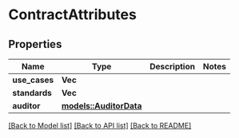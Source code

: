 # ContractAttributes

## Properties

Name | Type | Description | Notes
------------ | ------------- | ------------- | -------------
**use_cases** | **Vec<String>** |  | 
**standards** | **Vec<String>** |  | 
**auditor** | [**models::AuditorData**](AuditorData.md) |  | 

[[Back to Model list]](../README.md#documentation-for-models) [[Back to API list]](../README.md#documentation-for-api-endpoints) [[Back to README]](../README.md)


